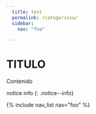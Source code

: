 ```yaml
---
  title: test
  permalink: /categoriesa/
  sidebar:
    nav: "foo"  

---
```



# TITULO
Contenido

notice info
{: .notice--info}

{% include nav_list nav="foo" %}